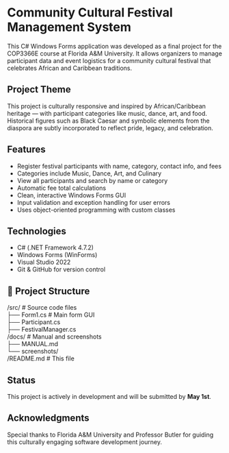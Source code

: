 ﻿# Community Cultural Festival Management System

This C# Windows Forms application was developed as a final project for the COP3366E course at Florida A&M University. It allows organizers to manage participant data and event logistics for a community cultural festival that celebrates African and Caribbean traditions.

## Project Theme

This project is culturally responsive and inspired by African/Caribbean heritage — with participant categories like music, dance, art, and food. Historical figures such as Black Caesar and symbolic elements from the diaspora are subtly incorporated to reflect pride, legacy, and celebration.

## Features

- Register festival participants with name, category, contact info, and fees
- Categories include Music, Dance, Art, and Culinary
- View all participants and search by name or category
- Automatic fee total calculations
- Clean, interactive Windows Forms GUI
- Input validation and exception handling for user errors
- Uses object-oriented programming with custom classes

## Technologies

- C# (.NET Framework 4.7.2)
- Windows Forms (WinForms)
- Visual Studio 2022
- Git & GitHub for version control

## 📁 Project Structure

/src/              # Source code files  
  ├── Form1.cs     # Main form GUI  
  ├── Participant.cs  
  ├── FestivalManager.cs  
/docs/             # Manual and screenshots  
  ├── MANUAL.md  
  └── screenshots/  
/README.md         # This file


## Status

This project is actively in development and will be submitted by **May 1st**.

## Acknowledgments

Special thanks to Florida A&M University and Professor Butler for guiding this culturally engaging software development journey.
